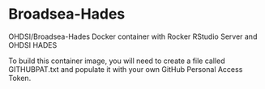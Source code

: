 # Broadsea-Hades
OHDSI/Broadsea-Hades Docker container with Rocker RStudio Server and OHDSI HADES

To build this container image, you will need to create a file called GITHUBPAT.txt
and populate it with your own GitHub Personal Access Token.
